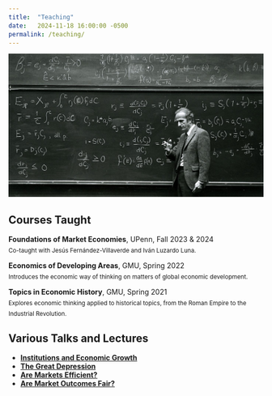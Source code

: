 ```yaml
---
title:  "Teaching"
date:   2024-11-18 16:00:00 -0500
permalink: /teaching/
---
```

![Becker](/assets/images/\Becker.jpg)

## Courses Taught

**Foundations of Market Economies**, UPenn, Fall 2023 & 2024  
<sub>Co-taught with Jesús Fernández-Villaverde and Iván Luzardo Luna.</sub>

**Economics of Developing Areas**, GMU, Spring 2022  
<sub>Introduces the economic way of thinking on matters of global economic development.</sub>

**Topics in Economic History**, GMU, Spring 2021  
<sub>Explores economic thinking applied to historical topics, from the Roman Empire to the Industrial Revolution.</sub>

## Various Talks and Lectures

- [**Institutions and Economic Growth**](/assets/documents/UR_Institutions_Growth.pdf)  
- [**The Great Depression**](/assets/documents/GreatDepression.pdf)
- [**Are Markets Efficient?**](/assets/documents/MC_5_Efficiency.pdf)
- [**Are Market Outcomes Fair?**](/assets/documents/MC_4_Inequality.pdf)
